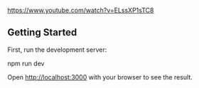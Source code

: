 https://www.youtube.com/watch?v=ELssXP1sTC8


## Getting Started

First, run the development server:

npm run dev

Open [http://localhost:3000](http://localhost:3000) with your browser to see the result.

